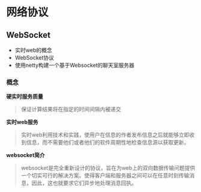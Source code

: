# 网络协议

## WebSocket

- 实时web的概念
- WebSocket协议
- 使用netty构建一个基于Websocket的聊天室服务器

### 概念

**硬实时服务质量**

> 保证计算结果将在指定的时间间隔内被递交

**实时web服务**

> 实时web利用技术和实践，使用户在信息的作者发布信息之后就能够立即收到信息，而不需要他们或者他们的软件周期性地检查信息源以获取更新。

**websocket简介**

> websocket是完全重新设计的协议，旨在为web上的双向数据传输问题提供一个切实可行的解决方案。使得客户端和服务器之间可以在任意时刻传输消息，因此，这也就要求它们异步地处理消息回执。